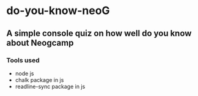 # do-you-know-neoG

## A simple console quiz on how well do you know about Neogcamp 

### Tools used
* node js
* chalk package in js
* readline-sync package in js

